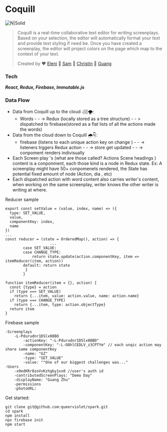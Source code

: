 # Coquill 

![N|Solid](https://img00.deviantart.net/3b69/i/2015/125/6/f/burnt_quill_s_cutie_mark_final_version_by_burntquill-d8j1is9.png)

> Coquill is a real-time collaborative text editor for writing screenplays. 
> Based on your selection, the editor will automatically format your text and 
> provide text styling if need be. Once you have created a screenplay, 
> the editor will project colors on the page which map to the context of your text.
> 
> Created by ❤️ [Eleni](https://github.com/DatGreekChick) 💜 [Sam](https://github.com/samsterzz)  💖 [Christin](https://github.com/cyng24) 💙 [Guang](https://github.com/guangLess)️


### Tech
*****React, Redux, Firebase, Immutable.js*****

### Data Flow
  - Data from Coquill up to the cloud 👆🏽🌪:              
    - Words - - ->  Redux (locally stored as a tree structure) - - > dispatched to firebase(stored as a flat lists of all the actions made the words)
- Data from the cloud down to Coquill 🌧☟:
    - firebase (listens to each unique action key on change ) - - -> listeners trggers Redux action - - -> store get updated - - -> conpoment renders indivisually
- Each Screen play 's  (what are those called? Actions Scene headings ) content is a conponment, each those kind is a node in Redux state. Ex: A screenplay might have 50+ conpomenets rendered, the State has potential fixed amount of node (Action, dia , etc)
- Each dispatched action with word content also carries writer's content, when working on the same screenplay, writer knows the other writer is writing at where.

Reducer sample
````
export const setValue = (value, index, name) => ({
  type: SET_VALUE,
  value,
  componentKey: index,
  name
})
...
const reducer = (state = OrderedMap(), action) => {
                    ...
        case SET_VALUE:
        case CHANGE_TYPE:
            return state.update(action.componentKey, item => itemReducer(item, action))
        default: return state
         }
        }

function itemReducer(item = {}, action) {
  const {type} = action
  if (type === SET_VALUE)
    return {...item, value: action.value, name: action.name}
  if (type === CHANGE_TYPE)
    return {...item, type: action.objectType}
  return item
}
````
Firebase sample
```
-Screenplays
    -L-Pdurudnr1DSlx08BO
        -actionKey: "-L-Pdurudnr1DSlx08BO"
        -componentKey: "-L-O8hlCEDLV_z3CPTYm" // each unqic action may share same componentKey
        -name: "GZ"
        -type: "SET_VALUE"
        -value: ""One of our biggest challenges was..."
-Users
    -xOedKRr8zoVvKzhgby1xx0 //user's auth id
    -contributedScreenPlays: "Demo Day"
    -displayName: "Guang Zhu"
    -permissions
    -photoURL:
```



 Get started:

```
git clone git@github.com:queerviolet/spark.git
cd spark
npm install
npx firebase init
npm start
```
